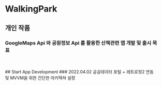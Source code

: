 # WalkingPark 
## 개인 작품<br/>
### GoogleMaps Api 와 공원정보 Api 를 활용한 산책관련 앱 개발 및 출시 목표
<br/>
<br/>
## Start App Development
### 2022.04.02 공공데이터 포털 + 레트로핏2 연동 및 MVVM을 위한 간단한 아키텍쳐 설정

